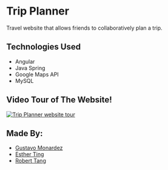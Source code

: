 # Trip Planner
Travel website that allows friends to collaboratively plan a trip.

## Technologies Used
* Angular
* Java Spring
* Google Maps API
* MySQL

## Video Tour of The Website!

[![Trip Planner website tour](https://img.youtube.com/vi/wmVSNfpCbG0/0.jpg)](https://www.youtube.com/watch?v=wmVSNfpCbG0)

## Made By:
* [Gustavo Monardez](https://github.com/GustavoMonardez)
* [Esther Ting](https://github.com/estherting)
* [Robert Tang](https://github.com/tangrobs)



